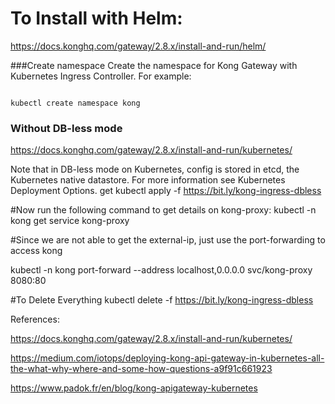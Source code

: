 
# To Install with Helm:
https://docs.konghq.com/gateway/2.8.x/install-and-run/helm/

###Create namespace
Create the namespace for Kong Gateway with Kubernetes Ingress Controller. For example:

```

kubectl create namespace kong

```

### Without DB-less mode
https://docs.konghq.com/gateway/2.8.x/install-and-run/kubernetes/

Note that in DB-less mode on Kubernetes, config is stored in etcd, the Kubernetes native datastore. For more information see Kubernetes Deployment Options.
get
kubectl apply -f https://bit.ly/kong-ingress-dbless

#Now run the following command to get details on kong-proxy:
kubectl -n kong get service kong-proxy

#Since we are not able to get the external-ip, just use the port-forwarding to access kong

kubectl -n kong port-forward --address localhost,0.0.0.0 svc/kong-proxy 8080:80


#To Delete Everything
kubectl delete -f https://bit.ly/kong-ingress-dbless

References:

https://docs.konghq.com/gateway/2.8.x/install-and-run/kubernetes/

https://medium.com/iotops/deploying-kong-api-gateway-in-kubernetes-all-the-what-why-where-and-some-how-questions-a9f91c661923

https://www.padok.fr/en/blog/kong-apigateway-kubernetes